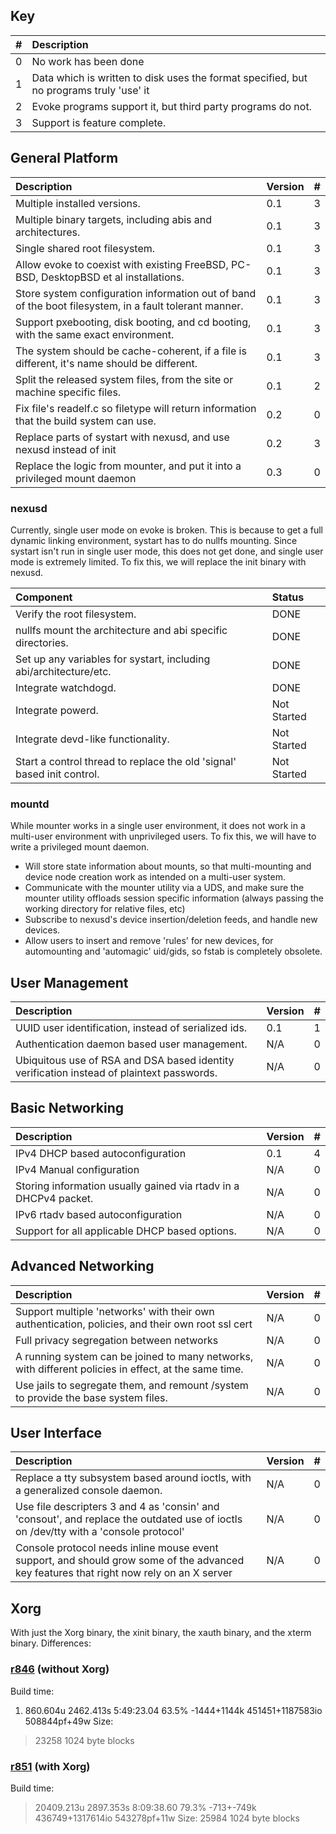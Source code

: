 

## Key ##

| #	| Description											|
|:--|:----------------------|
| 0	| No work has been done									|
| 1	| Data which is written to disk uses the format specified, but no programs truly 'use' it	|
| 2	| Evoke programs support it, but third party programs do not.					|
| 3	| Support is feature complete.									|

## General Platform ##

| Description													| Version	| #	|
|:------------------------|:--------|:--|
| Multiple installed versions. 										| 0.1		   | 3	|
| Multiple binary targets, including abis and architectures.							| 0.1		   | 3	|
| Single shared root filesystem.										| 0.1		   | 3	|
| Allow evoke to coexist with existing FreeBSD, PC-BSD, DesktopBSD et al installations.			| 0.1		   | 3	|
| Store system configuration information out of band of the boot filesystem, in a fault tolerant manner.	| 0.1		   | 3	|
| Support pxebooting, disk booting, and cd booting, with the same exact environment.				| 0.1		   | 3	|
| The system should be cache-coherent, if a file is different, it's name should be different.			| 0.1		   | 3	|
| Split the released system files, from the site or machine specific files.					| 0.1		   | 2	|
| Fix file's readelf.c so filetype will return information that the build system can use.			| 0.2		   | 0	|
| Replace parts of systart with nexusd, and use nexusd instead of init						| 0.2		   | 3	|
| Replace the logic from mounter, and put it into a privileged mount daemon					| 0.3 		  | 0	|

### nexusd ###

Currently, single user mode on evoke is broken. This is because to get a full dynamic linking environment, systart has to do nullfs mounting. Since systart isn't run in single user mode, this does not get done, and single user mode is extremely limited. To fix this, we will replace the init binary with nexusd.

| Component									|	Status		|
|:------------------|:--------|
| Verify the root filesystem.							|	DONE		  |
| nullfs mount the architecture and abi specific directories.			|	DONE		  |
| Set up any variables for systart, including abi/architecture/etc.		|	DONE		  |
| Integrate watchdogd.								|	DONE		  |
| Integrate powerd.								|	Not Started	|
| Integrate devd-like functionality.						|	Not Started	|
| Start a control thread to replace the old 'signal' based init control.	|	Not Started	|

### mountd ###

While mounter works in a single user environment, it does not work in a multi-user environment with unprivileged
users. To fix this, we will have to write a privileged mount daemon.

  * Will store state information about mounts, so that multi-mounting and device node creation work as intended on a multi-user system.
  * Communicate with the mounter utility via a UDS, and make sure the mounter utility offloads session specific information (always passing the working directory for relative files, etc)
  * Subscribe to nexusd's device insertion/deletion feeds, and handle new devices.
  * Allow users to insert and remove 'rules' for new devices, for automounting and 'automagic' uid/gids, so fstab is completely obsolete.

## User Management ##

| Description													| Version	| #	|
|:------------------------|:--------|:--|
| UUID user identification, instead of serialized ids.								| 0.1		   | 1	|
| Authentication daemon based user management.									| N/A		   | 0	|
| Ubiquitous use of RSA and DSA based identity verification instead of plaintext passwords.			| N/A		   | 0	|

## Basic Networking ##

| Description													| Version	| #	|
|:------------------------|:--------|:--|
| IPv4 DHCP based autoconfiguration										| 0.1		   | 4	|
| IPv4 Manual configuration											| N/A		   | 0	|
| Storing information usually gained via rtadv in a DHCPv4 packet.						| N/A		   | 0	|
| IPv6 rtadv based autoconfiguration										| N/A		   | 0	|
| Support for all applicable DHCP based options.								| N/A		   | 0	|

## Advanced Networking ##

| Description													| Version	| #	|
|:------------------------|:--------|:--|
| Support multiple 'networks' with their own authentication, policies, and their own root ssl cert		| N/A		   | 0	|
| Full privacy segregation between networks									| N/A		   | 0	|
| A running system can be joined to many networks, with different policies in effect, at the same time.	| N/A		   | 0	|
| Use jails to segregate them, and remount /system to provide the base system files.				| N/A		   | 0	|

## User Interface ##

| Description																	| Version	| #	|
|:----------------------------|:--------|:--|
| Replace a tty subsystem based around ioctls, with a generalized console daemon.								| N/A		   | 0	|
| Use file descripters 3 and 4 as 'consin' and 'consout', and replace the outdated use of ioctls on /dev/tty with a 'console protocol'		| N/A		   | 0	|
| Console protocol needs inline mouse event support, and should grow some of the advanced key features that right now rely on an X server	| N/A		   | 0	|


## Xorg ##

With just the Xorg binary, the xinit binary, the xauth binary, and the xterm binary. Differences:


### [r846](https://code.google.com/p/evoke/source/detail?r=846) (without Xorg) ###
Build time:
  1. 860.604u 2462.413s 5:49:23.04 63.5%   -1444+1144k 451451+1187583io 508844pf+49w
Size:
> 23258 1024 byte blocks


### [r851](https://code.google.com/p/evoke/source/detail?r=851) (with Xorg) ###
Build time:
> 20409.213u 2897.353s 8:09:38.60 79.3%   -713+-749k 436749+1317614io 543278pf+11w
Size:
> 25984 1024 byte blocks